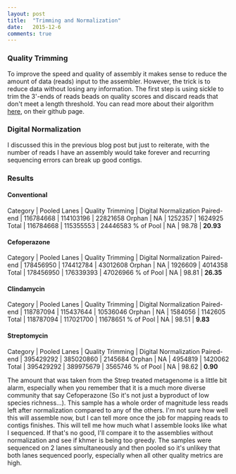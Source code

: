 ```yaml
---
layout: post
title:  "Trimming and Normalization"
date:   2015-12-6
comments: true
---
```


### Quality Trimming 

To improve the speed and quality of assembly it makes sense to reduce the amount of data (reads) input to the assembler.  However, 
the trick is to reduce data without losing any information.  The first step is using sickle to trim the 3'-ends of reads beads on 
quality scores and discard reads that don't meet a length threshold. You can read more about their algorithm [here](https://github.com/najoshi/sickle), 
on their github page.   

### Digital Normalization

I discussed this in the previous blog post but just to reiterate, with the number of reads I have an assembly would take forever and recurring sequencing 
errors can break up good contigs.

### Results



#### Conventional

Category | Pooled Lanes | Quality Trimming | Digital Normalization
Paired-end | 116784668 | 114103196 | 22821658
Orphan | NA | 1252357 | 1624925
Total | 116784668 | 115355553 | 24446583
% of Pool | NA | 98.78 | **20.93**



#### Cefoperazone

Category | Pooled Lanes | Quality Trimming | Digital Normalization
Paired-end | 178456950 | 174412784 | 43012608
Orphan | NA | 1926609 | 4014358
Total | 178456950 | 176339393 | 47026966
% of Pool | NA | 98.81 | **26.35**



#### Clindamycin

Category | Pooled Lanes | Quality Trimming | Digital Normalization
Paired-end | 118787094 | 115437644 | 10536046
Orphan | NA | 1584056 | 1142605
Total | 118787094 | 117021700 | 11678651
% of Pool | NA | 98.51 | **9.83**



#### Streptomycin

Category | Pooled Lanes | Quality Trimming | Digital Normalization
Paired-end | 395429292 | 385020860 | 2145684
Orphan | NA | 4954819 | 1420062
Total | 395429292 | 389975679 | 3565746
% of Pool | NA | 98.62 | **0.90**


The amount that was taken from the Strep treated metagenome is a little bit alarm, especially when you 
remember that it is a much more diverse community that say Cefoperazone (So it's not just a byproduct of 
low species richness...).  This sample has a whole order of magnitude less reads left after normalization 
compared to any of the others.  I'm not sure how well this will assemble now, but I can tell more once the 
job for mapping reads to contigs finishes.  This will tell me  how much what I assemble looks like what I 
sequenced.  If that's no good, I'll compare it to the assemblies without normalization and see if khmer is 
being too greedy.  The samples were sequenced on 2 lanes simultaneously and then pooled so it's unlikey that 
both lanes sequenced poorly, especially when all other quality metrics are high.


